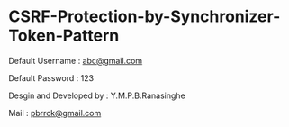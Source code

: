 # CSRF-Protection-by-Synchronizer-Token-Pattern

Default Username : abc@gmail.com

Default Password : 123

Desgin and Developed by : Y.M.P.B.Ranasinghe

Mail : pbrrck@gmail.com
